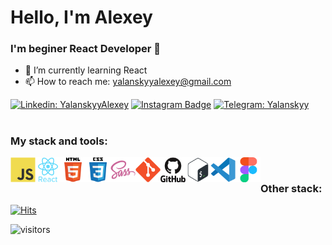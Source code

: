<h1>Hello, I'm Alexey</h1>

### I'm beginer React Developer 👋

- 🔭 I’m currently learning React
- 📫 How to reach me: [yalanskyyalexey@gmail.com](yalanskyyalexey@gmail.com)

[![Linkedin: YalanskyyAlexey](https://img.shields.io/badge/-LinkedIn-blue?style=flat-square&logo=Linkedin&logoColor=white&link=https://www.linkedin.com/in/yalanskyy/)](https://www.linkedin.com/in/yalanskyy/)
[![Instagram Badge](https://img.shields.io/badge/-Instagram-e4405f?style=flat-square&logo=Instagram&logoColor=white)](https://www.instagram.com/yalanskyy_alexey/)
[![Telegram: Yalanskyy](https://img.shields.io/badge/-Telegram-blue?style=flat-square&logo=Telegram&logoColor=white&link=https://t.me/yal_dev/)](https://t.me/yal_dev/)

<h1></h1>

### My stack and tools:

<img align="left" alt="javascript" src="https://raw.githubusercontent.com/devicons/devicon/master/icons/javascript/javascript-original.svg"  width="40" height="40" />

<img align="left" alt="React" src="https://raw.githubusercontent.com/devicons/devicon/master/icons/react/react-original-wordmark.svg" width="40" height="40" />

<img align="left" alt="HTML5" src="https://raw.githubusercontent.com/devicons/devicon/master/icons/html5/html5-original-wordmark.svg" width="40" height="40" />

<img align="left" alt="css3" src="https://raw.githubusercontent.com/devicons/devicon/master/icons/css3/css3-original-wordmark.svg" width="40" height="40" />

<!-- <img align="left" alt="bootstrap" src="https://raw.githubusercontent.com/devicons/devicon/master/icons/bootstrap/bootstrap-plain.svg" width="40" height="40" /> -->

<img align="left" alt="Sass" src="https://raw.githubusercontent.com/devicons/devicon/master/icons/sass/sass-original.svg" width="40" height="40"/>

<img align="left" alt="Git" src="https://raw.githubusercontent.com/devicons/devicon/master/icons/git/git-original.svg" width="40" height="40"/>

<img align="left" alt="GitHub" src="https://raw.githubusercontent.com/devicons/devicon/master/icons/github/github-original-wordmark.svg" width="40" heiht="40"/>

<img align="left" alt="Terminal" src="https://raw.githubusercontent.com/devicons/devicon/master/icons/bash/bash-original.svg" width="40" height="40"/>

<img align="left" alt="Visual Studio Code" src="https://raw.githubusercontent.com/devicons/devicon/master/icons/vscode/vscode-original.svg" width="40" height="40"/>

<img align="left" alt="Figma" src="https://raw.githubusercontent.com/devicons/devicon/master/icons/figma/figma-original.svg" width="40" height="40"/>

<br>

### Other stack:

[![Hits](https://hits.seeyoufarm.com/api/count/incr/badge.svg?url=https%3A%2F%2Fgithub.com%2Fyalanskyyalexey&count_bg=%2379C83D&title_bg=%23555555&icon=&icon_color=%23E7E7E7&title=hits&edge_flat=false)](https://hits.seeyoufarm.com)

![visitors](<https://visitor-badge.glitch.me/badge?page_id=[page.id](https://github.com/yalanskyyalexey)&left_color=gray&right_color=green>)
